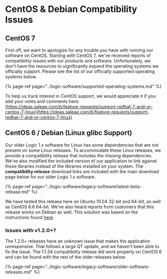# CentOS & Debian Compatibility Issues

## CentOS 7

First off, we want to apologize for any trouble you have with running our software on CentOS. Starting with CentOS 7, we've received reports of compatibility issues with our products and software. Unfortunately, we don't have the resources to significantly expand the operating systems we officially support. Please see the list of our officially supported operating systems below.

{% page-ref page="../logic-software/supported-operating-systems.md" %}

To help us track interest in CentOS support, we would appreciate it if you add your votes and comments here:  
[https://ideas.saleae.com/b/feature-requests/support-redhat-7-and-or-centos-7-linux](https://ideas.saleae.com/b/feature-requests/support-redhat-7-and-or-centos-7-linux)  
  


## CentOS 6 / Debian \(Linux glibc Support\)

Our older Logic 1.x software for Linux has some dependencies that are not present on some Linux releases. To accommodate these Linux releases, we provide a compatibility release that includes the missing dependencies. We’ve also modified the included version of our application to link against these libraries instead of the libraries installed on your system. The **compatibility release** download links are included with the main download page below for our older Logic 1.x software.

{% page-ref page="../logic-software/legacy-software/latest-beta-release.md" %}

We have tested this release here on Ubuntu 10.04 32-bit and 64-bit, as well as CentOS 6.6 64-bit. We’ve also heard reports from customers that this release works on Debian as well. This solution was based on the instructions found [here](http://forums.debian.net/viewtopic.php?p=546372#p546372).

### Issues with v1.2.0+?

The 1.2.0+ releases have an unknown issue that makes the application unresponsive. That follows a large QT update, and we haven't been able to fix the issue. The 1.1.34 compatibility release did work properly on CentOS 6 and can be found with the rest of the older releases below.

{% page-ref page="../logic-software/legacy-software/older-software-releases.md" %}



